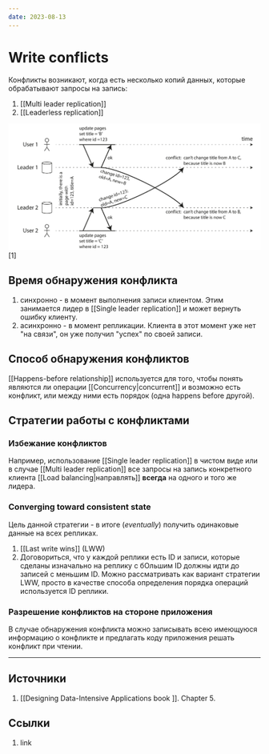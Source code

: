```yaml
---
date: 2023-08-13
---
```

# Write conflicts

Конфликты возникают, когда есть несколько копий данных, которые обрабатывают запросы на запись:

1. [[Multi leader replication]]
1. [[Leaderless replication]]

![Write conflict example](../Images/Write%20conflicts.png) [1]

## Время обнаружения конфликта

1. синхронно - в момент выполнения записи клиентом. Этим занимается лидер в [[Single leader replication]] и может вернуть ошибку клиенту.
1. асинхронно - в момент репликации. Клиента в этот момент уже нет "на связи", он уже получил "успех" по своей записи.

## Способ обнаружения конфликтов

[[Happens-before relationship]] используется для того, чтобы понять являются ли операции [[Concurrency|concurrent]] и возможно есть конфликт, или между ними есть порядок (одна happens before другой).

## Стратегии работы с конфликтами

### Избежание конфликтов

Например, использование [[Single leader replication]] в чистом виде или в случае [[Multi leader replication]] все запросы на запись конкретного клиента [[Load balancing|направлять]] **всегда** на одного и того же лидера.

### Converging toward consistent state

Цель данной стратегии - в итоге (*eventually*) получить одинаковые данные на всех репликах.

1. [[Last write wins]] (LWW)
1. Договориться, что у каждой реплики есть ID и записи, которые сделаны изначально на реплику с бОльшим ID должны идти до записей с меньшим ID. Можно рассматривать как вариант стратегии LWW, просто в качестве способа определения порядка операций используется ID реплики.

### Разрешение конфликтов на стороне приложения

В случае обнаружения конфликта можно записывать всею имеющуюся информацию о конфликте и предлагать коду приложения решать конфликт при чтении.

---

## Источники

1. [[Designing Data-Intensive Applications book ]]. Chapter 5.

## Ссылки

1. link
